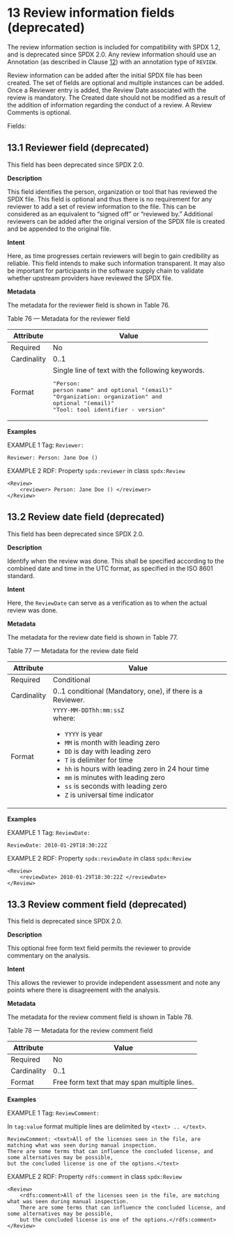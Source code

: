# 13 Review information fields (deprecated)

The review information section is included for compatibility with SPDX 1.2, and is deprecated since SPDX 2.0. Any review information should use an Annotation (as described in Clause [12](./8-annotations.md)) with an annotation type of `REVIEW`.

Review information can be added after the initial SPDX file has been created. The set of fields are optional and multiple instances can be added. Once a Reviewer entry is added, the Review Date associated with the review is mandatory. The Created date should not be modified as a result of the addition of information regarding the conduct of a review. A Review Comments is optional.

Fields:

## 13.1 Reviewer field (deprecated) <a name="9.1"></a>

This field has been deprecated since SPDX 2.0.

**Description**

This field identifies the person, organization or tool that has reviewed the SPDX file. This field is optional and thus there is no requirement for any reviewer to add a set of review information to the file. This can be considered as an equivalent to “signed off” or “reviewed by.” Additional reviewers can be added after the original version of the SPDX file is created and be appended to the original file.

**Intent**

Here, as time progresses certain reviewers will begin to gain credibility as reliable. This field intends to make such information transparent. It may also be important for participants in the software supply chain to validate whether upstream providers have reviewed the SPDX file.

**Metadata**

The metadata for the reviewer field is shown in Table 76.

Table 76 — Metadata for the reviewer field

| Attribute | Value |
| --------- | ----- |
| Required | No |
| Cardinality | 0..1 |
| Format | Single line of text with the following keywords.<br><pre>"Person: person name" and optional "(email)"<br>"Organization: organization" and optional "(email)"<br>"Tool: tool identifier - version"</pre> |

**Examples**

EXAMPLE 1 Tag: `Reviewer:`

```text
Reviewer: Person: Jane Doe ()
```

EXAMPLE 2 RDF: Property `spdx:reviewer` in class `spdx:Review`

```text
<Review>
    <reviewer> Person: Jane Doe () </reviewer>
</Review>
```

## 13.2 Review date field (deprecated) <a name="9.2"></a>

This field has been deprecated since SPDX 2.0.

**Description**

Identify when the review was done. This shall be specified according to the combined date and time in the UTC format, as specified in the ISO 8601 standard.

**Intent**

Here, the `ReviewDate` can serve as a verification as to when the actual review was done.

**Metadata**

The metadata for the review date field is shown in Table 77.

Table 77 — Metadata for the review date field

| Attribute | Value |
| --------- | ----- |
| Required | Conditional |
| Cardinality | 0..1 conditional (Mandatory, one), if there is a Reviewer. |
| Format | `YYYY-MM-DDThh:mm:ssZ`<br>where:<br><ul><li>`YYYY` is year</li><li>`MM` is month with leading zero</li><li>`DD` is day with leading zero</li><li>`T` is delimiter for time</li><li>`hh` is hours with leading zero in 24 hour time</li><li>`mm` is minutes with leading zero</li><li>`ss` is seconds with leading zero</li><li>`Z` is universal time indicator</li></ul> |

**Examples**

EXAMPLE 1 Tag: `ReviewDate:`

```text
ReviewDate: 2010-01-29T18:30:22Z
```

EXAMPLE 2 RDF: Property `spdx:reviewDate` in class `spdx:Review`

```text
<Review>
    <reviewDate> 2010-01-29T18:30:22Z </reviewDate>
</Review>
```

## 13.3 Review comment field (deprecated) <a name="9.3"></a>

This field is deprecated since SPDX 2.0.

**Description**

This optional free form text field permits the reviewer to provide commentary on the analysis.

**Intent**

This allows the reviewer to provide independent assessment and note any points where there is disagreement with the analysis.

**Metadata**

The metadata for the review comment field is shown in Table 78.

Table 78 — Metadata for the review comment field

| Attribute | Value |
| --------- | ----- |
| Required | No |
| Cardinality | 0..1 |
| Format | Free form text that may span multiple lines. |

**Examples**

EXAMPLE 1 Tag: `ReviewComment:`

In `tag:value` format multiple lines are delimited by `<text> .. </text>`.

```text
ReviewComment: <text>All of the licenses seen in the file, are matching what was seen during manual inspection.
There are some terms that can influence the concluded license, and some alternatives may be possible,
but the concluded license is one of the options.</text>
```

EXAMPLE 2 RDF: Property `rdfs:comment` in class `spdx:Review`

```text
<Review>
    <rdfs:comment>All of the licenses seen in the file, are matching what was seen during manual inspection.
    There are some terms that can influence the concluded license, and some alternatives may be possible,
    but the concluded license is one of the options.</rdfs:comment>
</Review>
```
